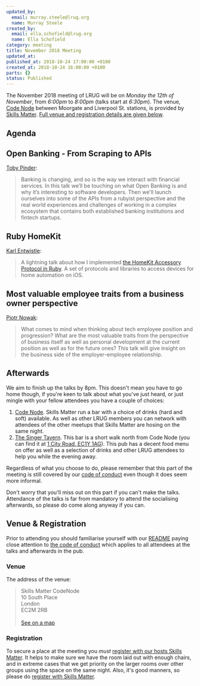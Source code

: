```yaml
---
updated_by:
  email: murray.steele@lrug.org
  name: Murray Steele
created_by:
  email: ella.schofield@lrug.org
  name: Ella Schofield
category: meeting
title: November 2018 Meeting
updated_at:
published_at: 2018-10-24 17:00:00 +0100
created_at: 2018-10-24 16:00:00 +0100
parts: {}
status: Published
---
```


The November 2018 meeting of LRUG will be on *Monday the 12th of November*,
from _6:00pm_ to _8:00pm_ (talks start at _6:30pm_).  The venue, [Code
Node][skills-matter-venue] between Moorgate and Liverpool St. stations, is
provided by [Skills Matter](http://www.skillsmatter.com).  [Full venue and
registration details are given below](#november18registration).

Agenda
------

## Open Banking - From Scraping to APIs

[Toby Pinder](https://twitter.com/tobypinder):

> Banking is changing, and so is the way we interact with financial services. In
> this talk we’ll be touching on what Open Banking is and why it’s interesting
> to software developers. Then we'll launch ourselves into some of the APIs from
> a rubyist perspective and the real world experiences and challenges of working
> in a complex ecosystem that contains both established banking institutions and
> fintech startups.

## Ruby HomeKit

[Karl Entwistle](https://twitter.com/karlentwistle):

> A lightning talk about how I implemented [the HomeKit Accessory Protocol in
> Ruby](https://github.com/karlentwistle/ruby_home). A set of protocols and
> libraries to access devices for home automation on iOS.

## Most valuable employee traits from a business owner perspective

[Piotr Nowak](https://twitter.com/nowakpiotrek):

> What comes to mind when thinking about tech employee position and progression?
> What are the most valuable traits from the perspective of business itself as
> well as personal development at the current position as well as for the future
> ones? This talk will give insight on the business side of the
> employer-employee relationship.

Afterwards
----------

We aim to finish up the talks by 8pm.  This doesn't mean you have to go home
though, if you're keen to talk about what you've just heard, or just mingle with
your fellow attendees you have a couple of choices:

1. [Code Node][skills-matter-venue].  Skills Matter run a bar with a choice of
   drinks (hard and soft) available.  As well as other LRUG members you can
   network with attendees of the other meetups that Skills Matter are hosing on
   the same night.
2. [The Singer Tavern](http://singertavern.com/).  This bar is a short walk
   north from Code Node (you can find it at [1 City Road, EC1Y
   1AG](https://goo.gl/maps/w9kPu)).  This pub has a decent food menu on offer
   as well as a selection of drinks and other LRUG attendees to help you
   while the evening away.

Regardless of what you choose to do, please remember that this part of the
meeting is still covered by our [code of
conduct](http://readme.lrug.org/#code-of-condut) even though it does seem more
informal.

Don't worry that you'll miss out on this part if you can't make the talks.
Attendance of the talks is far from mandatory to attend the socialising
afterwards, so please do come along anyway if you can.

Venue & Registration <a name="november18registration">&nbsp;</a>
----------------------------------------------------------------

Prior to attending you should familiarise yourself with our
[README](http://readme.lrug.org/) paying close attention to [the code of
conduct](http://readme.lrug.org/#code-of-conduct) which applies to
all attendees at the talks and afterwards in the pub.

### Venue

The address of the venue:

> Skills Matter CodeNode<br/>10 South Place<br/>London<br/>EC2M 2RB<br/><br/>[See on a map](https://goo.gl/maps/ONJT4)

### Registration

To secure a place at the meeting you *must* [register with our hosts
Skills Matter][skills-matter-event].  It helps to make sure we have the room
laid out with enough chairs, and in extreme cases that we get priority on the
larger rooms over other groups using the space on the same night.  Also, it's
good manners, so please do [register with Skills Matter][skills-matter-event].

[skills-matter-venue]: https://skillsmatter.com/locations/264-skills-matter-codenode
[skills-matter-event]: https://skillsmatter.com/meetups/11303-lrug-london-ruby-user-group

